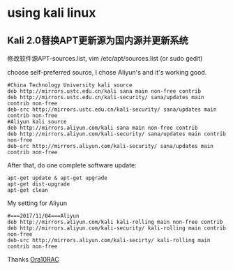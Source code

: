 # using kali linux

## Kali 2.0替换APT更新源为国内源并更新系统

修改软件源APT-sources.list, vim /etc/apt/sources.list (or sudo gedit)

choose self-preferred source, I chose Aliyun's and it's working good.

```
#China Technology University kali source
deb http://mirrors.ustc.edu.cn/kali sana main non-free contrib
deb http://mirrors.ustc.edu.cn/kali-security/ sana/updates main contrib non-free
deb-src http://mirrors.ustc.edu.cn/kali-security/ sana/updates main contrib non-free
#Aliyun kali source
deb http://mirrors.aliyun.com/kali sana main non-free contrib
deb http://mirrors.aliyun.com/kali-security/ sana/updates main contrib non-free
deb-src http://mirrors.aliyun.com/kali-security/ sana/updates main contrib non-free
```
After that, do one complete software update:
```
apt-get update & apt-get upgrade
apt-get dist-upgrade
apt-get clean
```
My setting for Aliyun

```
#===2017/11/04===Aliyun
deb http://mirrors.aliyun.com/kali kali-rolling main non-free contrib
deb http://mirrors.aliyun.com/kali-security/ kali-rolling main contrib non-free
deb-src http://mirrors.aliyun.com/kali-secirty/ kali-rolling main contrib non-free
```

Thanks [Ora10RAC](http://jingyan.baidu.com/user/npublic?uid=2008f13af624756ef6d6efd0)

